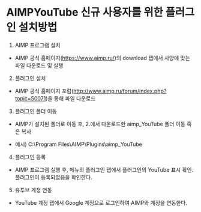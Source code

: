 # AIMPYouTube 신규 사용자를 위한 플러그인 설치방법

 

1. AIMP 프로그램 설치

- AIMP 공식 홈페이지(https://www.aimp.ru/)의 download 탭에서 사양에 맞는 파일 다운로드 및 실행

 

2. 플러그인 설치

- AIMP 공식 홈페이지 포럼(http://www.aimp.ru/forum/index.php?topic=50071)을 통해 파일 다운로드

 

3. 플러그인 폴더 이동

- AIMP가 설치된 폴더로 이동 후, 2.에서 다운로드한 aimp_YouTube 폴더 이동 혹은 복사

- 예시) C:\Program Files\AIMP\Plugins\aimp_YouTube

 

4. 플러그인 등록

- AIMP 프로그램 실행 후, 메뉴의 플러그인 탭에서 플러그인의 YouTube 표시 확인. 플러그인이 등록되었음을 확인한다.

 

5. 유투브 계정 연동

- YouTube 계정 탭에서 Google 계정으로 로그인하여 AIMP와 계정을 연동한다.
